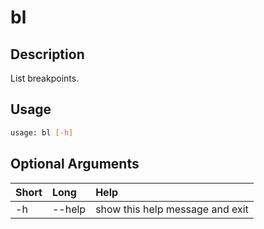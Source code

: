 <!-- THIS PART OF THIS FILE IS AUTOGENERATED. DO NOT MODIFY IT. See scripts/generate_docs.sh -->




# bl

## Description


List breakpoints.
## Usage


```bash
usage: bl [-h]

```
## Optional Arguments

|Short|Long|Help|
| :--- | :--- | :--- |
|-h|--help|show this help message and exit|

<!-- END OF AUTOGENERATED PART. Do not modify this line or the line below, they mark the end of the auto-generated part of the file. If you want to extend the documentation in a way which cannot easily be done by adding to the command help description, write below the following line. -->
<!-- ------------\>8---- ----\>8---- ----\>8------------ -->
